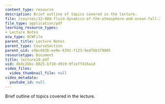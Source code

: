 ```yaml
---
content_type: resource
description: Brief outline of topics covered in the lecture.
file: /courses/12-800-fluid-dynamics-of-the-atmosphere-and-ocean-fall-2004/dbdc2bbc8825b710d9199f1e7f435a1d_lecture10.pdf
file_type: application/pdf
learning_resource_types:
- Lecture Notes
ocw_type: OCWFile
parent_title: Lecture Notes
parent_type: CourseSection
parent_uid: e9bc603b-ee9e-6391-f123-9ed7bb379805
resourcetype: Document
title: lecture10.pdf
uid: dbdc2bbc-8825-b710-d919-9f1e7f435a1d
video_files:
  video_thumbnail_file: null
video_metadata:
  youtube_id: null
---
```

Brief outline of topics covered in the lecture.